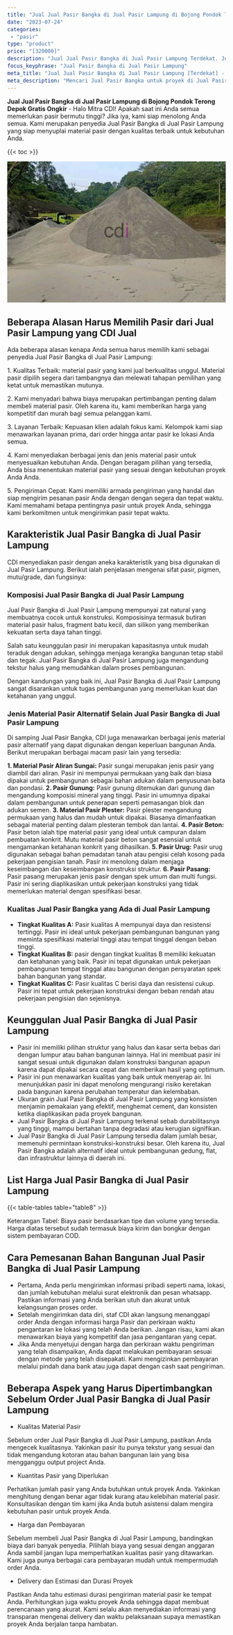 ```yaml
---
title: "Jual Jual Pasir Bangka di Jual Pasir Lampung di Bojong Pondok Terong Depok Gratis Ongkir"
date: "2023-07-24"
categories:
 - "pasir"
type: "product"
price: "[320000]"
description: "Jual Jual Pasir Bangka di Jual Pasir Lampung Terdekat. Jual Pasir Bangka ini sering dipakai dalam proyek konstruksi sebagai material adukan yang terpilih dan bersih. Silakan hubungi kami untuk informasi lebih lanjut."
focus_keyphrase: "Jual Pasir Bangka di Jual Pasir Lampung"
meta_title: "Jual Jual Pasir Bangka di Jual Pasir Lampung [Terdekat] - CDI"
meta_description: "Mencari Jual Pasir Bangka untuk proyek di Jual Pasir Lampung? Kami memiliki Jual Pasir Bangka berkualitas untuk bahan campuran. Dapatkan penawaran terbaik sekarang."
---
```


**Jual Jual Pasir Bangka di Jual Pasir Lampung di Bojong Pondok Terong Depok Gratis Ongkir** - Halo Mitra CDI! Apakah saat ini Anda semua memerlukan pasir bermutu tinggi? Jika iya, kami siap menolong Anda semua. Kami merupakan penyedia Jual Pasir Bangka di Jual Pasir Lampung yang siap menyuplai material pasir dengan kualitas terbaik untuk kebutuhan Anda.

{{< toc >}}

![Jual Jual Pasir Bangka di Jual Pasir Lampung di Bojong Pondok Terong Depok Gratis Ongkir](/images/pasir/pasir-bangunan-39.jpg)

## Beberapa Alasan Harus Memilih Pasir dari Jual Pasir Lampung yang CDI Jual

Ada beberapa alasan kenapa Anda semua harus memilih kami sebagai penyedia Jual Pasir Bangka di Jual Pasir Lampung:

1\.  Kualitas Terbaik: material pasir yang kami jual berkualitas unggul. Material pasir dipilih segera dari tambangnya dan melewati tahapan pemilihan yang ketat untuk memastikan mutunya.

2\.  Kami menyadari bahwa biaya merupakan pertimbangan penting dalam membeli material pasir. Oleh karena itu, kami memberikan harga yang kompetitif dan murah bagi semua pelanggan kami.

3\.  Layanan Terbaik: Kepuasan klien adalah fokus kami. Kelompok kami siap menawarkan layanan prima, dari order hingga antar pasir ke lokasi Anda semua.

4\.  Kami menyediakan berbagai jenis dan jenis material pasir untuk menyesuaikan kebutuhan Anda. Dengan beragam pilihan yang tersedia, Anda bisa menentukan material pasir yang sesuai dengan kebutuhan proyek Anda Anda.

5\.  Pengiriman Cepat: Kami memiliki armada pengiriman yang handal dan siap mengirim pesanan pasir Anda dengan dengan segera dan tepat waktu. Kami memahami betapa pentingnya pasir untuk proyek Anda, sehingga kami berkomitmen untuk mengirimkan pasir tepat waktu.

## Karakteristik Jual Pasir Bangka di Jual Pasir Lampung

CDI menyediakan pasir dengan aneka karakteristik yang bisa digunakan di Jual Pasir Lampung. Berikut ialah penjelasan mengenai sifat pasir, pigmen, mutu/grade, dan fungsinya:

### Komposisi Jual Pasir Bangka di Jual Pasir Lampung

Jual Pasir Bangka di Jual Pasir Lampung mempunyai zat natural yang membuatnya cocok untuk konstruksi. Komposisinya termasuk butiran material pasir halus, fragment batu kecil, dan silikon yang memberikan kekuatan serta daya tahan tinggi.

Salah satu keunggulan pasir ini merupakan kapasitasnya untuk mudah teraduk dengan adukan, sehingga menjaga kerangka bangunan tetap stabil dan tegak. Jual Pasir Bangka di Jual Pasir Lampung juga mengandung tekstur halus yang memudahkan dalam proses pembangunan.

Dengan kandungan yang baik ini, Jual Pasir Bangka di Jual Pasir Lampung sangat disarankan untuk tugas pembangunan yang memerlukan kuat dan ketahanan yang unggul.

### Jenis Material Pasir Alternatif Selain Jual Pasir Bangka di Jual Pasir Lampung

Di samping Jual Pasir Bangka, CDI juga menawarkan berbagai jenis material pasir alternatif yang dapat digunakan dengan keperluan bangunan Anda. Berikut merupakan berbagai macam pasir lain yang tersedia:

**1\. Material Pasir Aliran Sungai:** Pasir sungai merupakan jenis pasir yang diambil dari aliran. Pasir ini mempunyai permukaan yang baik dan biasa dipakai untuk pembangunan sebagai bahan adukan dalam penyusunan bata dan pondasi.
**2\. Pasir Gunung:** Pasir gunung ditemukan dari gunung dan mengandung komposisi mineral yang tinggi. Pasir ini umumnya dipakai dalam pembangunan untuk penerapan seperti pemasangan blok dan adukan semen.
**3\. Material Pasir Plester:** Pasir plester mengandung permukaan yang halus dan mudah untuk dipakai. Biasanya dimanfaatkan sebagai material penting dalam plesteran tembok dan lantai.
**4\. Pasir Beton:** Pasir beton ialah tipe material pasir yang ideal untuk campuran dalam pembuatan konkrit. Mutu material pasir beton sangat esensial untuk mengamankan ketahanan konkrit yang dihasilkan.
**5\. Pasir Urug:** Pasir urug digunakan sebagai bahan pemadatan tanah atau pengisi celah kosong pada pekerjaan pengisian tanah. Pasir ini menolong dalam menjaga keseimbangan dan keseimbangan konstruksi struktur.
**6\. Pasir Pasang:** Pasir pasang merupakan jenis pasir dengan spek umum dan multi fungsi. Pasir ini sering diaplikasikan untuk pekerjaan konstruksi yang tidak memerlukan material dengan spesifikasi besar.

### Kualitas Jual Pasir Bangka yang Ada di Jual Pasir Lampung

*   **Tingkat Kualitas A:** Pasir kualitas A mempunyai daya dan resistensi tertinggi. Pasir ini ideal untuk pekerjaan pembangunan bangunan yang meminta spesifikasi material tinggi atau tempat tinggal dengan beban tinggi.
*   **Tingkat Kualitas B:** pasir dengan tingkat kualitas B memiliki kekuatan dan ketahanan yang baik. Pasir ini tepat digunakan untuk pekerjaan pembangunan tempat tinggal atau bangunan dengan persyaratan spek bahan bangunan yang standar.
*   **Tingkat Kualitas C:** Pasir kualitas C berisi daya dan resistensi cukup. Pasir ini tepat untuk pekerjaan konstruksi dengan beban rendah atau pekerjaan pengisian dan sejenisnya.

## Keunggulan Jual Pasir Bangka di Jual Pasir Lampung

*   Pasir ini memiliki pilihan struktur yang halus dan kasar serta bebas dari dengan lumpur atau bahan bangunan lainnya. Hal ini membuat pasir ini sangat sesuai untuk digunakan dalam konstruksi bangunan apapun karena dapat dipakai secara cepat dan memberikan hasil yang optimum.
*   Pasir ini pun menawarkan kualitas yang baik untuk menyerap air. Ini menunjukkan pasir ini dapat menolong mengurangi risiko keretakan pada bangunan karena perubahan temperatur dan kelembaban.
*   Ukuran grain Jual Pasir Bangka di Jual Pasir Lampung yang konsisten menjamin pemakaian yang efektif, menghemat cement, dan konsisten ketika diaplikasikan pada proyek bangunan.
*   Jual Pasir Bangka di Jual Pasir Lampung terkenal sebab durabilitasnya yang tinggi, mampu bertahan tanpa degradasi atau kerugian signifikan.
*   Jual Pasir Bangka di Jual Pasir Lampung tersedia dalam jumlah besar, memenuhi permintaan konstruksi-konstruksi besar. Oleh karena itu, Jual Pasir Bangka adalah alternatif ideal untuk pembangunan gedung, flat, dan infrastruktur lainnya di daerah ini.

## List Harga Jual Pasir Bangka di Jual Pasir Lampung

{{< table-tables table="table8" >}}

Keterangan Tabel: Biaya pasir berdasarkan tipe dan volume yang tersedia. Harga diatas tersebut sudah termasuk biaya kirim dan bongkar dengan sistem pembayaran COD.

## Cara Pemesanan Bahan Bangunan Jual Pasir Bangka di Jual Pasir Lampung

*   Pertama, Anda perlu mengirimkan informasi pribadi seperti nama, lokasi, dan jumlah kebutuhan melalui surat elektronik dan pesan whatsapp. Pastikan informasi yang Anda berikan utuh dan akurat untuk kelangsungan proses order.
*   Setelah mengirimkan data diri, staf CDI akan langsung menanggapi order Anda dengan informasi harga Pasir dan perkiraan waktu pengantaran ke lokasi yang telah Anda berikan. Jangan risau, kami akan menawarkan biaya yang kompetitif dan jasa pengantaran yang cepat.
*   Jika Anda menyetujui dengan harga dan perkiraan waktu pengiriman yang telah disampaikan, Anda dapat melakukan pembayaran sesuai dengan metode yang telah disepakati. Kami mengizinkan pembayaran melalui pindah dana bank atau juga dapat dengan cash saat pengiriman.

## Beberapa Aspek yang Harus Dipertimbangkan Sebelum Order Jual Pasir Bangka di Jual Pasir Lampung

*   Kualitas Material Pasir

Sebelum order Jual Pasir Bangka di Jual Pasir Lampung, pastikan Anda mengecek kualitasnya. Yakinkan pasir itu punya tekstur yang sesuai dan tidak mengandung kotoran atau bahan bangunan lain yang bisa mengganggu output project Anda.
*   Kuantitas Pasir yang Diperlukan

Perhatikan jumlah pasir yang Anda butuhkan untuk proyek Anda. Yakinkan menghitung dengan benar agar tidak kurang atau kelebihan material pasir. Konsultasikan dengan tim kami jika Anda butuh asistensi dalam mengira kebutuhan pasir untuk proyek Anda.
*   Harga dan Pembayaran

Sebelum membeli Jual Pasir Bangka di Jual Pasir Lampung, bandingkan biaya dari banyak penyedia. Pilihlah biaya yang sesuai dengan anggaran Anda sambil jangan lupa memperhatikan kualitas pasir yang ditawarkan. Kami juga punya berbagai cara pembayaran mudah untuk mempermudah order Anda.
*   Delivery dan Estimasi dan Durasi Proyek

Pastikan Anda tahu estimasi durasi pengiriman material pasir ke tempat Anda. Perhitungkan juga waktu proyek Anda sehingga dapat membuat perencanaan yang akurat. Kami selalu akan menyediakan informasi yang transparan mengenai delivery dan waktu pelaksanaan supaya memastikan proyek Anda berjalan tanpa hambatan.